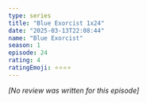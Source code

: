 ```yaml
---
type: series
title: "Blue Exorcist 1x24"
date: "2025-03-13T22:08:44"
name: "Blue Exorcist"
season: 1
episode: 24
rating: 4
ratingEmoji: ⭐️⭐️⭐️⭐️
---
```


*[No review was written for this episode]*
